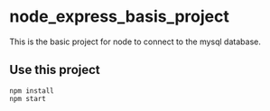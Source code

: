 # node_express_basis_project
This is the basic project for node to connect to the mysql database.

## Use this project
	npm install
	npm start
